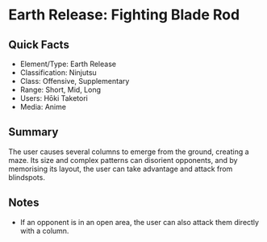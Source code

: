 # Earth Release: Fighting Blade Rod

## Quick Facts
- Element/Type: Earth Release
- Classification: Ninjutsu
- Class: Offensive, Supplementary
- Range: Short, Mid, Long
- Users: Hōki Taketori
- Media: Anime

## Summary
The user causes several columns to emerge from the ground, creating a maze. Its size and complex patterns can disorient opponents, and by memorising its layout, the user can take advantage and attack from blindspots.

## Notes
- If an opponent is in an open area, the user can also attack them directly with a column.
